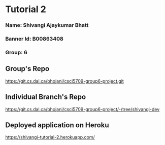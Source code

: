 # Tutorial 2

### Name: Shivangi Ajaykumar Bhatt

### Banner Id: B00863408

### Group: 6

## Group's Repo

https://git.cs.dal.ca/bhojani/csci5709-group6-project.git

## Individual Branch's Repo

https://git.cs.dal.ca/bhojani/csci5709-group6-project/-/tree/shivangi-dev

## Deployed application on Heroku

https://shivangi-tutorial-2.herokuapp.com/
